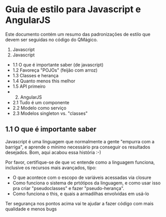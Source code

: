 # Guia de estilo para Javascript e AngularJS

Este documento contém um resumo das padronizações de estilo que devem ser seguidas no código do QMágico.

1. Javascript
1. Javascript

 * 1.1 O que é importante saber (de javascript)
 * 1.2 Favoreça "POJOs" (feijão com arroz)
 * 1.3 Classes e herança
 * 1.4 Quanto menos this melhor
 * 1.5 API primeiro
* 2. AngularJS
 * 2.1 Tudo é um componente
 * 2.2 Modelo como serviço
 * 2.3 Modelos singleton vs. "classes"
 
## 1.1 O que é importante saber

Javascript é uma linguagem que normalmente a gente "empurra com a barriga", e aprende o mínimo necessário pra conseguir os resultados desejados.
Bom, aqui acabou essa história :-)

Por favor, certifique-se de que vc entende como a linguagem funciona, inclusive os recursos mais avançados, tipo:

* O que acontece com o escopo de variáveis acessadas via closure
* Como funciona o sistema de prtótipos da linguagem, e como usar isso pra criar "pseudoclasses" e fazer "pseudo-herança".
* Como funciona o this, e quais a armadilhas envolvidas em usá-lo

Ter segurança nos pontos acima vai te ajudar a fazer código com mais qualidade e menos bugs
